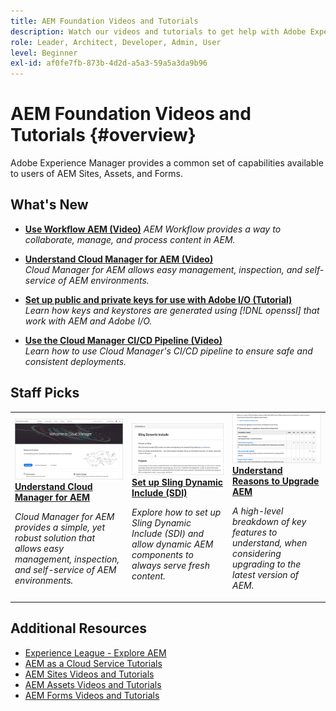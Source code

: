 ```yaml
---
title: AEM Foundation Videos and Tutorials
description: Watch our videos and tutorials to get help with Adobe Experience Manager Foundation.
role: Leader, Architect, Developer, Admin, User
level: Beginner
exl-id: af0fe7fb-873b-4d2d-a5a3-59a5a3da9b96
---
```

# AEM Foundation Videos and Tutorials {#overview}

Adobe Experience Manager provides a common set of capabilities available to users of AEM Sites, Assets, and Forms.

## What's New

* **[Use Workflow AEM (Video)](./workflow/use-workflow.md)**
    *AEM Workflow provides a way to collaborate, manage, and process content in AEM.*

* **[Understand Cloud Manager for AEM (Video)](./cloud-manager/understand-cloud-manager-for-aem.md)**  
    *Cloud Manager for AEM allows easy management, inspection, and self-service of AEM environments.*

* **[Set up public and private keys for use with Adobe I/O (Tutorial)](./authentication/set-up-public-private-keys-for-use-with-aem-and-adobe-io.md)**  
    *Learn how keys and keystores are generated using [!DNL openssl] that work with AEM and Adobe I/O.*

* **[Use the Cloud Manager CI/CD Pipeline (Video)](./cloud-manager/use-the-cicd-pipeline-in-cloud-manager-for-aem.md)**  
    *Learn how to use Cloud Manager's CI/CD pipeline to ensure safe and consistent deployments.*

## Staff Picks

<table>
<tr>
  <td>
    <a href="./cloud-manager/understand-cloud-manager-for-aem.md">
    <img alt="Understand Cloud Manager for AEM" src="./cloud-manager/assets/understand-cloud-manager-for-aem/thumbnail.png" />
    </a>
    <div>
     <a href="./cloud-manager/understand-cloud-manager-for-aem.md">
    <strong>Understand Cloud Manager for AEM</strong>
    </a>
    </div>
    <p>
    <em>Cloud Manager for AEM provides a simple, yet robust solution that allows easy management, inspection, and self-service of AEM environments.</em>
    <p>
  </td>
   <td>
    <a href="./development/set-up-sling-dynamic-include.md">
    <img alt="Set up Sling Dynamic Include (SDI)" src="./development/assets/set-up-sling-dynamic-include/thumbnail.png" />
    </a>
     <div>
     <a href="./development/set-up-sling-dynamic-include.md">
    <strong>Set up Sling Dynamic Include (SDI)</strong>
    </a>
    </div>
    <p>
    <em>Explore how to set up Sling Dynamic Include (SDI) and allow dynamic AEM components to always serve fresh content.</em>
    <p>
  </td>
  <td>
    <a href="./administration/understand-reasons-to-upgrade.md">
    <img alt="Understanding Reasons to Upgrade AEM" src="./administration/assets/understand-reasons-to-upgrade/thumbnail.png" />
    </a>
    <div>
    <a href="./administration/understand-reasons-to-upgrade.md">
    <strong>Understand Reasons to Upgrade AEM</strong>
    </a>
    </div>
    <p>
    <em>A high-level breakdown of key features to understand, when considering upgrading to the latest version of AEM.</em>
    </p>
  </td>
</tr>
</table>

## Additional Resources

* [Experience League - Explore AEM](https://experienceleague.adobe.com/#recommended/solutions/experience-manager)
* [AEM as a Cloud Service Tutorials](/help/cloud-service/overview.md)
* [AEM Sites Videos and Tutorials](/help/sites/overview.md)
* [AEM Assets Videos and Tutorials](/help/assets/overview.md)
* [AEM Forms Videos and Tutorials](/help/forms/overview.md)

